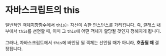# 자바스크립트의 this

일반적인 객체지향함수에서 `this`는 자신이 속한 인스턴스를 가리킵니다. 즉, 클래스 내부에서 `this`를 선언할 때, 이미 그 `this`에 어떤 객체가 할당될 것인지 정해지게 됩니다.  
<br />
그러나, 자바스크립트에서 `this`에 바인딩 될 객체는 선언될 때가 아니라, **호출될 때** 결정됩니다.

<!-- this는 기본적으로 window -->

<!-- 메소드로 사용되면 속한 객체 -->

<!-- call bind apply -->